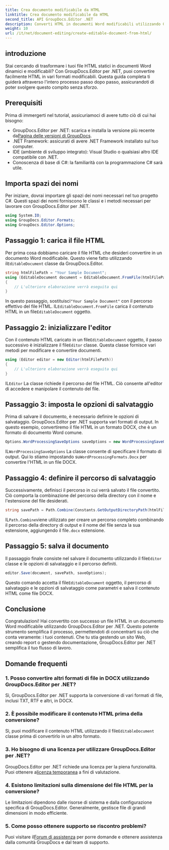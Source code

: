 ```yaml
---
title: Crea documento modificabile da HTML
linktitle: Crea documento modificabile da HTML
second_title: API GroupDocs.Editor .NET
description: Converti HTML in documenti Word modificabili utilizzando GroupDocs.Editor per .NET con questa guida passo passo. Perfetto per semplificare il flusso di lavoro della gestione dei documenti.
weight: 10
url: /it/net/document-editing/create-editable-document-from-html/
---
```

## introduzione
Stai cercando di trasformare i tuoi file HTML statici in documenti Word dinamici e modificabili? Con GroupDocs.Editor per .NET, puoi convertire facilmente HTML in vari formati modificabili. Questa guida completa ti guiderà attraverso l'intero processo passo dopo passo, assicurandoti di poter svolgere questo compito senza sforzo.
## Prerequisiti
Prima di immergerti nel tutorial, assicuriamoci di avere tutto ciò di cui hai bisogno:
-  GroupDocs.Editor per .NET: scarica e installa la versione più recente da[Pagina delle versioni di GroupDocs](https://releases.groupdocs.com/editor/net/).
- .NET Framework: assicurati di avere .NET Framework installato sul tuo computer.
- IDE (ambiente di sviluppo integrato): Visual Studio o qualsiasi altro IDE compatibile con .NET.
- Conoscenza di base di C#: la familiarità con la programmazione C# sarà utile.
## Importa spazi dei nomi
Per iniziare, dovrai importare gli spazi dei nomi necessari nel tuo progetto C#. Questi spazi dei nomi forniscono le classi e i metodi necessari per lavorare con GroupDocs.Editor per .NET.
```csharp
using System.IO;
using GroupDocs.Editor.Formats;
using GroupDocs.Editor.Options;
```
## Passaggio 1: carica il file HTML
 Per prima cosa dobbiamo caricare il file HTML che desideri convertire in un documento Word modificabile. Questo viene fatto utilizzando il`EditableDocument` classe da GroupDocs.Editor.

```csharp
string htmlFilePath = "Your Sample Document";
using (EditableDocument document = EditableDocument.FromFile(htmlFilePath, null))
{
    // L'ulteriore elaborazione verrà eseguita qui
}
```
 In questo passaggio, sostituisci`"Your Sample Document"` con il percorso effettivo del file HTML. IL`EditableDocument.FromFile` carica il contenuto HTML in un file`EditableDocument` oggetto.
## Passaggio 2: inizializzare l'editor
 Con il contenuto HTML caricato in un file`EditableDocument` oggetto, il passo successivo è inizializzare il file`Editor` classe. Questa classe fornisce vari metodi per modificare e convertire documenti.

```csharp
using (Editor editor = new Editor(htmlFilePath))
{
    // L'ulteriore elaborazione verrà eseguita qui
}
```
 IL`Editor` La classe richiede il percorso del file HTML. Ciò consente all'editor di accedere e manipolare il contenuto del file.
## Passaggio 3: imposta le opzioni di salvataggio
Prima di salvare il documento, è necessario definire le opzioni di salvataggio. GroupDocs.Editor per .NET supporta vari formati di output. In questo esempio, convertiremo il file HTML in un formato DOCX, che è un formato di documento Word comune.

```csharp
Options.WordProcessingSaveOptions saveOptions = new WordProcessingSaveOptions(WordProcessingFormats.Docx);
```
 IL`WordProcessingSaveOptions` La classe consente di specificare il formato di output. Qui lo stiamo impostando su`WordProcessingFormats.Docx` per convertire l'HTML in un file DOCX.
## Passaggio 4: definire il percorso di salvataggio
Successivamente, definisci il percorso in cui verrà salvato il file convertito. Ciò comporta la combinazione del percorso della directory con il nome e l'estensione del file desiderati.

```csharp
string savePath = Path.Combine(Constants.GetOutputDirectoryPath(htmlFilePath), Path.GetFileNameWithoutExtension(htmlFilePath) + ".docx");
```
 IL`Path.Combine`viene utilizzato per creare un percorso completo combinando il percorso della directory di output e il nome del file senza la sua estensione, aggiungendo il file`.docx` estensione.
## Passaggio 5: salva il documento
 Il passaggio finale consiste nel salvare il documento utilizzando il file`Editor` classe e le opzioni di salvataggio e il percorso definiti.

```csharp
editor.Save(document, savePath, saveOptions);
```
 Questo comando accetta il file`EditableDocument` oggetto, il percorso di salvataggio e le opzioni di salvataggio come parametri e salva il contenuto HTML come file DOCX.
## Conclusione
Congratulazioni! Hai convertito con successo un file HTML in un documento Word modificabile utilizzando GroupDocs.Editor per .NET. Questo potente strumento semplifica il processo, permettendoti di concentrarti su ciò che conta veramente: i tuoi contenuti. Che tu stia gestendo un sito Web, creando report o gestendo documentazione, GroupDocs.Editor per .NET semplifica il tuo flusso di lavoro.
## Domande frequenti
### 1. Posso convertire altri formati di file in DOCX utilizzando GroupDocs.Editor per .NET?
Sì, GroupDocs.Editor per .NET supporta la conversione di vari formati di file, inclusi TXT, RTF e altri, in DOCX.
### 2. È possibile modificare il contenuto HTML prima della conversione?
 Sì, puoi modificare il contenuto HTML utilizzando il file`EditableDocument` classe prima di convertirlo in un altro formato.
### 3. Ho bisogno di una licenza per utilizzare GroupDocs.Editor per .NET?
 GroupDocs.Editor per .NET richiede una licenza per la piena funzionalità. Puoi ottenere a[licenza temporanea](https://purchase.groupdocs.com/temporary-license/) a fini di valutazione.
### 4. Esistono limitazioni sulla dimensione del file HTML per la conversione?
Le limitazioni dipendono dalle risorse di sistema e dalla configurazione specifica di GroupDocs.Editor. Generalmente, gestisce file di grandi dimensioni in modo efficiente.
### 5. Come posso ottenere supporto se riscontro problemi?
 Puoi visitare il[Forum di assistenza](https://forum.groupdocs.com/c/editor/20) per porre domande e ottenere assistenza dalla comunità GroupDocs e dal team di supporto.